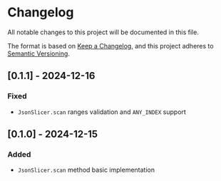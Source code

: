 # Changelog

All notable changes to this project will be documented in this file.

The format is based on [Keep a Changelog](https://keepachangelog.com/en/1.1.0/),
and this project adheres to [Semantic Versioning](https://semver.org/spec/v2.0.0.html).

## [0.1.1] - 2024-12-16

### Fixed

- `JsonSlicer.scan` ranges validation and `ANY_INDEX` support

## [0.1.0] - 2024-12-15

### Added

- `JsonSlicer.scan` method basic implementation
